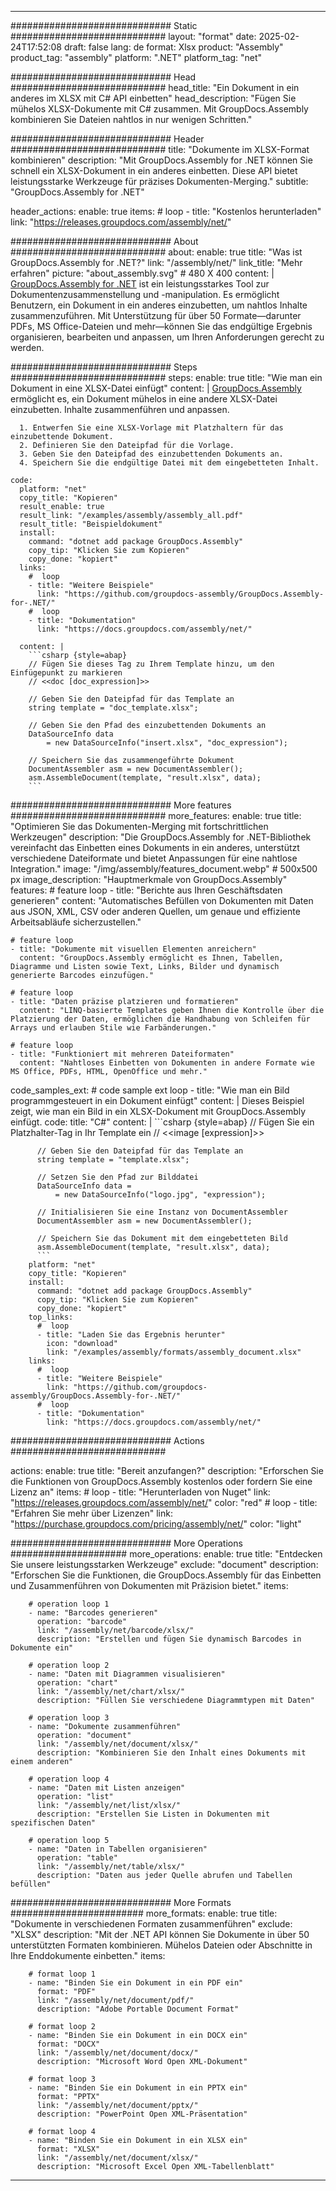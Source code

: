 



---
############################# Static ############################
layout: "format"
date:  2025-02-24T17:52:08
draft: false
lang: de
format: Xlsx
product: "Assembly"
product_tag: "assembly"
platform: ".NET"
platform_tag: "net"

############################# Head ############################
head_title: "Ein Dokument in ein anderes im XLSX mit C# API einbetten"
head_description: "Fügen Sie mühelos XLSX-Dokumente mit C# zusammen. Mit GroupDocs.Assembly kombinieren Sie Dateien nahtlos in nur wenigen Schritten."

############################# Header ############################
title: "Dokumente im XLSX-Format kombinieren" 
description: "Mit GroupDocs.Assembly for .NET können Sie schnell ein XLSX-Dokument in ein anderes einbetten. Diese API bietet leistungsstarke Werkzeuge für präzises Dokumenten-Merging."
subtitle: "GroupDocs.Assembly for .NET" 

header_actions:
  enable: true
  items:
    #  loop
    - title: "Kostenlos herunterladen"
      link: "https://releases.groupdocs.com/assembly/net/"
      
############################# About ############################
about:
    enable: true
    title: "Was ist GroupDocs.Assembly for .NET?"
    link: "/assembly/net/"
    link_title: "Mehr erfahren"
    picture: "about_assembly.svg" # 480 X 400
    content: |
       [GroupDocs.Assembly for .NET](/assembly/net/) ist ein leistungsstarkes Tool zur Dokumentenzusammenstellung und -manipulation. Es ermöglicht Benutzern, ein Dokument in ein anderes einzubetten, um nahtlos Inhalte zusammenzuführen. Mit Unterstützung für über 50 Formate—darunter PDFs, MS Office-Dateien und mehr—können Sie das endgültige Ergebnis organisieren, bearbeiten und anpassen, um Ihren Anforderungen gerecht zu werden.

############################# Steps ############################
steps:
    enable: true
    title: "Wie man ein Dokument in eine XLSX-Datei einfügt"
    content: |
      [GroupDocs.Assembly](/assembly/net/) ermöglicht es, ein Dokument mühelos in eine andere XLSX-Datei einzubetten. Inhalte zusammenführen und anpassen.
      
      1. Entwerfen Sie eine XLSX-Vorlage mit Platzhaltern für das einzubettende Dokument.
      2. Definieren Sie den Dateipfad für die Vorlage.
      3. Geben Sie den Dateipfad des einzubettenden Dokuments an.
      4. Speichern Sie die endgültige Datei mit dem eingebetteten Inhalt.
   
    code:
      platform: "net"
      copy_title: "Kopieren"
      result_enable: true
      result_link: "/examples/assembly/assembly_all.pdf"
      result_title: "Beispieldokument"
      install:
        command: "dotnet add package GroupDocs.Assembly"
        copy_tip: "Klicken Sie zum Kopieren"
        copy_done: "kopiert"
      links:
        #  loop
        - title: "Weitere Beispiele"
          link: "https://github.com/groupdocs-assembly/GroupDocs.Assembly-for-.NET/"
        #  loop
        - title: "Dokumentation"
          link: "https://docs.groupdocs.com/assembly/net/"
          
      content: |
        ```csharp {style=abap}
        // Fügen Sie dieses Tag zu Ihrem Template hinzu, um den Einfügepunkt zu markieren
        // <<doc [doc_expression]>>

        // Geben Sie den Dateipfad für das Template an
        string template = "doc_template.xlsx";

        // Geben Sie den Pfad des einzubettenden Dokuments an
        DataSourceInfo data 
            = new DataSourceInfo("insert.xlsx", "doc_expression");

        // Speichern Sie das zusammengeführte Dokument
        DocumentAssembler asm = new DocumentAssembler();
        asm.AssembleDocument(template, "result.xlsx", data);
        ```            

############################# More features ############################
more_features:
  enable: true
  title: "Optimieren Sie das Dokumenten-Merging mit fortschrittlichen Werkzeugen"
  description: "Die GroupDocs.Assembly for .NET-Bibliothek vereinfacht das Einbetten eines Dokuments in ein anderes, unterstützt verschiedene Dateiformate und bietet Anpassungen für eine nahtlose Integration."
  image: "/img/assembly/features_document.webp" # 500x500 px
  image_description: "Hauptmerkmale von GroupDocs.Assembly"
  features:
    # feature loop
    - title: "Berichte aus Ihren Geschäftsdaten generieren"
      content: "Automatisches Befüllen von Dokumenten mit Daten aus JSON, XML, CSV oder anderen Quellen, um genaue und effiziente Arbeitsabläufe sicherzustellen."

    # feature loop
    - title: "Dokumente mit visuellen Elementen anreichern"
      content: "GroupDocs.Assembly ermöglicht es Ihnen, Tabellen, Diagramme und Listen sowie Text, Links, Bilder und dynamisch generierte Barcodes einzufügen."

    # feature loop
    - title: "Daten präzise platzieren und formatieren"
      content: "LINQ-basierte Templates geben Ihnen die Kontrolle über die Platzierung der Daten, ermöglichen die Handhabung von Schleifen für Arrays und erlauben Stile wie Farbänderungen."

    # feature loop
    - title: "Funktioniert mit mehreren Dateiformaten"
      content: "Nahtloses Einbetten von Dokumenten in andere Formate wie MS Office, PDFs, HTML, OpenOffice und mehr."
      
  code_samples_ext:
    # code sample ext loop
    - title: "Wie man ein Bild programmgesteuert in ein Dokument einfügt"
      content: |
        Dieses Beispiel zeigt, wie man ein Bild in ein XLSX-Dokument mit GroupDocs.Assembly einfügt.
      code:
        title: "C#"
        content: |
          ```csharp {style=abap}
          // Fügen Sie ein Platzhalter-Tag in Ihr Template ein
          // <<image [expression]>>

          // Geben Sie den Dateipfad für das Template an
          string template = "template.xlsx";

          // Setzen Sie den Pfad zur Bilddatei
          DataSourceInfo data =
              = new DataSourceInfo("logo.jpg", "expression");

          // Initialisieren Sie eine Instanz von DocumentAssembler
          DocumentAssembler asm = new DocumentAssembler();

          // Speichern Sie das Dokument mit dem eingebetteten Bild
          asm.AssembleDocument(template, "result.xlsx", data);
          ```
        platform: "net"
        copy_title: "Kopieren"
        install:
          command: "dotnet add package GroupDocs.Assembly"
          copy_tip: "Klicken Sie zum Kopieren"
          copy_done: "kopiert"
        top_links:
          #  loop
          - title: "Laden Sie das Ergebnis herunter"
            icon: "download"
            link: "/examples/assembly/formats/assembly_document.xlsx"
        links:
          #  loop
          - title: "Weitere Beispiele"
            link: "https://github.com/groupdocs-assembly/GroupDocs.Assembly-for-.NET/"
          #  loop
          - title: "Dokumentation"
            link: "https://docs.groupdocs.com/assembly/net/"
            

            


############################# Actions ############################

actions:
  enable: true
  title: "Bereit anzufangen?"
  description: "Erforschen Sie die Funktionen von GroupDocs.Assembly kostenlos oder fordern Sie eine Lizenz an"
  items:
    #  loop
    - title: "Herunterladen von Nuget"
      link: "https://releases.groupdocs.com/assembly/net/"
      color: "red"
        #  loop
    - title: "Erfahren Sie mehr über Lizenzen"
      link: "https://purchase.groupdocs.com/pricing/assembly/net/"
      color: "light"


############################# More Operations #####################
more_operations:
    enable: true
    title: "Entdecken Sie unsere leistungsstarken Werkzeuge"
    exclude: "document"
    description: "Erforschen Sie die Funktionen, die GroupDocs.Assembly für das Einbetten und Zusammenführen von Dokumenten mit Präzision bietet."
    items: 
          
        # operation loop 1
        - name: "Barcodes generieren"
          operation: "barcode"
          link: "/assembly/net/barcode/xlsx/"
          description: "Erstellen und fügen Sie dynamisch Barcodes in Dokumente ein"

        # operation loop 2
        - name: "Daten mit Diagrammen visualisieren"
          operation: "chart"
          link: "/assembly/net/chart/xlsx/"
          description: "Füllen Sie verschiedene Diagrammtypen mit Daten"

        # operation loop 3
        - name: "Dokumente zusammenführen"
          operation: "document"
          link: "/assembly/net/document/xlsx/"
          description: "Kombinieren Sie den Inhalt eines Dokuments mit einem anderen"

        # operation loop 4
        - name: "Daten mit Listen anzeigen"
          operation: "list"
          link: "/assembly/net/list/xlsx/"
          description: "Erstellen Sie Listen in Dokumenten mit spezifischen Daten"

        # operation loop 5
        - name: "Daten in Tabellen organisieren"
          operation: "table"
          link: "/assembly/net/table/xlsx/"
          description: "Daten aus jeder Quelle abrufen und Tabellen befüllen"
         
          
############################# More Formats ########################
more_formats:
    enable: true
    title: "Dokumente in verschiedenen Formaten zusammenführen"
    exclude: "XLSX"
    description: "Mit der .NET API können Sie Dokumente in über 50 unterstützten Formaten kombinieren. Mühelos Dateien oder Abschnitte in Ihre Enddokumente einbetten."
    items: 
          
        # format loop 1
        - name: "Binden Sie ein Dokument in ein PDF ein"
          format: "PDF"
          link: "/assembly/net/document/pdf/"
          description: "Adobe Portable Document Format"
          
        # format loop 2
        - name: "Binden Sie ein Dokument in ein DOCX ein"
          format: "DOCX"
          link: "/assembly/net/document/docx/"
          description: "Microsoft Word Open XML-Dokument"
          
        # format loop 3
        - name: "Binden Sie ein Dokument in ein PPTX ein"
          format: "PPTX"
          link: "/assembly/net/document/pptx/"
          description: "PowerPoint Open XML-Präsentation"
          
        # format loop 4
        - name: "Binden Sie ein Dokument in ein XLSX ein"
          format: "XLSX"
          link: "/assembly/net/document/xlsx/"
          description: "Microsoft Excel Open XML-Tabellenblatt"


          

---